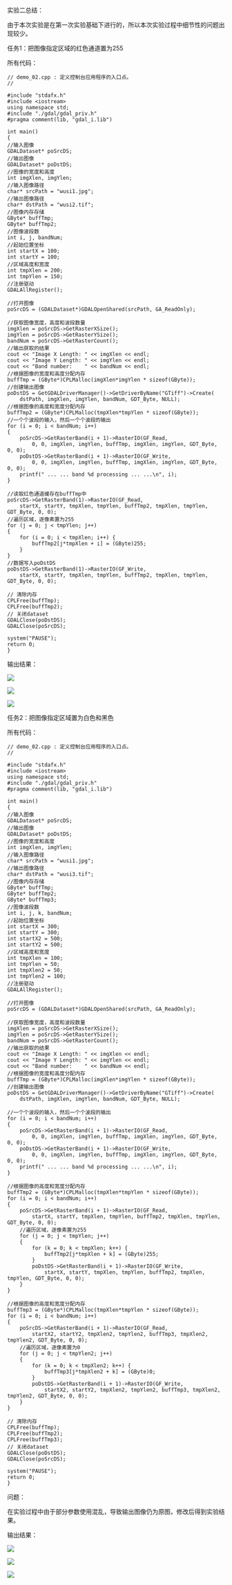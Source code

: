 实验二总结：

​	由于本次实验是在第一次实验基础下进行的，所以本次实验过程中细节性的问题出现较少。

任务1：把图像指定区域的红色通道置为255

所有代码：

	// demo_02.cpp : 定义控制台应用程序的入口点。
	//
	
	#include "stdafx.h"
	#include <iostream>
	using namespace std;
	#include "./gdal/gdal_priv.h"
	#pragma comment(lib, "gdal_i.lib")
	
	int main()
	{
	//输入图像
	GDALDataset* poSrcDS;
	//输出图像
	GDALDataset* poDstDS;
	//图像的宽度和高度
	int imgXlen, imgYlen;
	//输入图像路径
	char* srcPath = "wusi1.jpg";
	//输出图像路径
	char* dstPath = "wusi2.tif";
	//图像内存存储
	GByte* buffTmp;
	GByte* buffTmp2;
	//图像波段数
	int i, j, bandNum;
	//起始位置坐标
	int startX = 100;
	int startY = 100;
	//区域高度和宽度
	int tmpXlen = 200;
	int tmpYlen = 150;
	//注册驱动
	GDALAllRegister();
	
	//打开图像
	poSrcDS = (GDALDataset*)GDALOpenShared(srcPath, GA_ReadOnly);
	
	//获取图像宽度，高度和波段数量
	imgXlen = poSrcDS->GetRasterXSize();
	imgYlen = poSrcDS->GetRasterYSize();
	bandNum = poSrcDS->GetRasterCount();
	//输出获取的结果
	cout << "Image X Length: " << imgXlen << endl;
	cout << "Image Y Length: " << imgYlen << endl;
	cout << "Band number:    " << bandNum << endl;
	//根据图像的宽度和高度分配内存
	buffTmp = (GByte*)CPLMalloc(imgXlen*imgYlen * sizeof(GByte));
	//创建输出图像
	poDstDS = GetGDALDriverManager()->GetDriverByName("GTiff")->Create(
		dstPath, imgXlen, imgYlen, bandNum, GDT_Byte, NULL);
	//根据图像的高度和宽度分配内存
	buffTmp2 = (GByte*)CPLMalloc(tmpXlen*tmpYlen * sizeof(GByte));
	//一个个波段的输入，然后一个个波段的输出
	for (i = 0; i < bandNum; i++)
	{
		poSrcDS->GetRasterBand(i + 1)->RasterIO(GF_Read,
			0, 0, imgXlen, imgYlen, buffTmp, imgXlen, imgYlen, GDT_Byte, 0, 0);
		poDstDS->GetRasterBand(i + 1)->RasterIO(GF_Write,
			0, 0, imgXlen, imgYlen, buffTmp, imgXlen, imgYlen, GDT_Byte, 0, 0);
		printf(" ... ... band %d processing ... ...\n", i);
	}
	
	//读取红色通道缓存在buffTmp中
	poSrcDS->GetRasterBand(1)->RasterIO(GF_Read,
		startX, startY, tmpXlen, tmpYlen, buffTmp2, tmpXlen, tmpYlen, GDT_Byte, 0, 0);
	//遍历区域，逐像素置为255
	for (j = 0; j < tmpYlen; j++)
	{
		for (i = 0; i < tmpXlen; i++) {
			buffTmp2[j*tmpXlen + i] = (GByte)255;
		}
	}
	//数据写入poDstDS
	poDstDS->GetRasterBand(1)->RasterIO(GF_Write,
		startX, startY, tmpXlen, tmpYlen, buffTmp2, tmpXlen, tmpYlen, GDT_Byte, 0, 0);
	
	// 清除内存
	CPLFree(buffTmp);
	CPLFree(buffTmp2);
	// 关闭dataset
	GDALClose(poDstDS);
	GDALClose(poSrcDS);
	
	system("PAUSE");
	return 0;
	}
输出结果：

![](http://ww1.sinaimg.cn/large/006AVk9bly1fwg2ro4um0j30ur0jr0ti.jpg)

![](http://ww1.sinaimg.cn/large/006AVk9bly1fwg2ygx6v2j30s80kddio.jpg)

![](http://ww1.sinaimg.cn/large/006AVk9bly1fwg30l91e3j316r0sikj1.jpg)

任务2：把图像指定区域置为白色和黑色

所有代码：

	// demo_02.cpp : 定义控制台应用程序的入口点。
	//
	
	#include "stdafx.h"
	#include <iostream>
	using namespace std;
	#include "./gdal/gdal_priv.h"
	#pragma comment(lib, "gdal_i.lib")
	
	int main()
	{
	//输入图像
	GDALDataset* poSrcDS;
	//输出图像
	GDALDataset* poDstDS;
	//图像的宽度和高度
	int imgXlen, imgYlen;
	//输入图像路径
	char* srcPath = "wusi1.jpg";
	//输出图像路径
	char* dstPath = "wusi3.tif";
	//图像内存存储
	GByte* buffTmp;
	GByte* buffTmp2;
	GByte* buffTmp3;
	//图像波段数
	int i, j, k, bandNum;
	//起始位置坐标
	int startX = 300;
	int startY = 300;
	int startX2 = 500;
	int startY2 = 500;
	//区域高度和宽度
	int tmpXlen = 100;
	int tmpYlen = 50;
	int tmpXlen2 = 50;
	int tmpYlen2 = 100;
	//注册驱动
	GDALAllRegister();
	
	//打开图像
	poSrcDS = (GDALDataset*)GDALOpenShared(srcPath, GA_ReadOnly);
	
	//获取图像宽度，高度和波段数量
	imgXlen = poSrcDS->GetRasterXSize();
	imgYlen = poSrcDS->GetRasterYSize();
	bandNum = poSrcDS->GetRasterCount();
	//输出获取的结果
	cout << "Image X Length: " << imgXlen << endl;
	cout << "Image Y Length: " << imgYlen << endl;
	cout << "Band number:    " << bandNum << endl;
	//根据图像的宽度和高度分配内存
	buffTmp = (GByte*)CPLMalloc(imgXlen*imgYlen * sizeof(GByte));
	//创建输出图像
	poDstDS = GetGDALDriverManager()->GetDriverByName("GTiff")->Create(
		dstPath, imgXlen, imgYlen, bandNum, GDT_Byte, NULL);
	
	//一个个波段的输入，然后一个个波段的输出
	for (i = 0; i < bandNum; i++)
	{
		poSrcDS->GetRasterBand(i + 1)->RasterIO(GF_Read,
			0, 0, imgXlen, imgYlen, buffTmp, imgXlen, imgYlen, GDT_Byte, 0, 0);
		poDstDS->GetRasterBand(i + 1)->RasterIO(GF_Write,
			0, 0, imgXlen, imgYlen, buffTmp, imgXlen, imgYlen, GDT_Byte, 0, 0);
		printf(" ... ... band %d processing ... ...\n", i);
	}
	
	//根据图像的高度和宽度分配内存
	buffTmp2 = (GByte*)CPLMalloc(tmpXlen*tmpYlen * sizeof(GByte));
	for (i = 0; i < bandNum; i++)
	{
		poSrcDS->GetRasterBand(i + 1)->RasterIO(GF_Read,
			startX, startY, tmpXlen, tmpYlen, buffTmp2, tmpXlen, tmpYlen, GDT_Byte, 0, 0);
		//遍历区域，逐像素置为255
		for (j = 0; j < tmpYlen; j++)
		{
			for (k = 0; k < tmpXlen; k++) {
				buffTmp2[j*tmpXlen + k] = (GByte)255;
			}
			poDstDS->GetRasterBand(i + 1)->RasterIO(GF_Write,
				startX, startY, tmpXlen, tmpYlen, buffTmp2, tmpXlen, tmpYlen, GDT_Byte, 0, 0);
		}
	}
	
	//根据图像的高度和宽度分配内存
	buffTmp3 = (GByte*)CPLMalloc(tmpXlen*tmpYlen * sizeof(GByte));
	for (i = 0; i < bandNum; i++)
	{
		poSrcDS->GetRasterBand(i + 1)->RasterIO(GF_Read,
			startX2, startY2, tmpXlen2, tmpYlen2, buffTmp3, tmpXlen2, tmpYlen2, GDT_Byte, 0, 0);
		//遍历区域，逐像素置为0
		for (j = 0; j < tmpYlen2; j++)
		{
			for (k = 0; k < tmpXlen2; k++) {
				buffTmp3[j*tmpXlen2 + k] = (GByte)0;
			}
			poDstDS->GetRasterBand(i + 1)->RasterIO(GF_Write,
				startX2, startY2, tmpXlen2, tmpYlen2, buffTmp3, tmpXlen2, tmpYlen2, GDT_Byte, 0, 0);
		}
	}
	
	// 清除内存
	CPLFree(buffTmp);
	CPLFree(buffTmp2);
	CPLFree(buffTmp3);
	// 关闭dataset
	GDALClose(poDstDS);
	GDALClose(poSrcDS);
	
	system("PAUSE");
	return 0;
	}
问题：

在实验过程中由于部分参数使用混乱，导致输出图像仍为原图，修改后得到实验结果。

输出结果：

![](http://ww1.sinaimg.cn/large/006AVk9bly1fwg2ro4um0j30ur0jr0ti.jpg)

![](http://ww1.sinaimg.cn/large/006AVk9bly1fwg2ygx6v2j30s80kddio.jpg)

![](http://ww1.sinaimg.cn/large/006AVk9bly1fwg3o1a5vdj30zv0rqe6x.jpg)